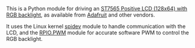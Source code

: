 This is a Python module for driving an [ST7565 Positive LCD (128x64) with RGB backlight][lcd], as available from [Adafruit][] and other vendors.

It uses the Linux kernel [spidev][] module to handle communication
with the LCD, and the [RPIO.PWM][] module for accurate software PWM to
control the RGB backlight.

[lcd]: http://www.adafruit.com/products/250
[adafruit]: http://www.adafruit.com/
[spidev]: https://www.kernel.org/doc/Documentation/spi/spidev
[rpio.pwm]: https://pythonhosted.org/RPIO/pwm_py.html

